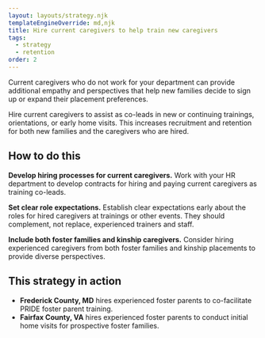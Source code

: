 ```yaml
---
layout: layouts/strategy.njk
templateEngineOverride: md,njk
title: Hire current caregivers to help train new caregivers
tags:
  - strategy
  - retention
order: 2
---
```

Current caregivers who do not work for your department can provide additional empathy and perspectives that help new families decide to sign up or expand their placement preferences. 

Hire current caregivers to assist as co-leads in new or continuing trainings, orientations, or early home visits. This increases recruitment and retention for both new families and the caregivers who are hired.

## How to do this

**Develop hiring processes for current caregivers.** Work with your HR department to develop contracts for hiring and paying current caregivers as training co-leads.

**Set clear role expectations.** Establish clear expectations early about the roles for hired caregivers at trainings or other events. They should complement, not replace, experienced trainers and staff.

**Include both foster families and kinship caregivers.** Consider hiring experienced caregivers from both foster families and kinship placements to provide diverse perspectives.

## This strategy in action

* **Frederick County, MD** hires experienced foster parents to co-facilitate PRIDE foster parent training.  
* **Fairfax County, VA** hires experienced foster parents to conduct initial home visits for prospective foster families.